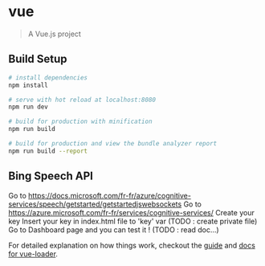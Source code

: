 # vue

> A Vue.js project

## Build Setup

``` bash
# install dependencies
npm install

# serve with hot reload at localhost:8080
npm run dev

# build for production with minification
npm run build

# build for production and view the bundle analyzer report
npm run build --report
```

## Bing Speech API
Go to https://docs.microsoft.com/fr-fr/azure/cognitive-services/speech/getstarted/getstartedjswebsockets
Go to https://azure.microsoft.com/fr-fr/services/cognitive-services/
Create your key
Insert your key in index.html file to 'key' var (TODO : create private file)
Go to Dashboard page and you can test it ! (TODO : read doc...)


For detailed explanation on how things work, checkout the [guide](http://vuejs-templates.github.io/webpack/) and [docs for vue-loader](http://vuejs.github.io/vue-loader).
